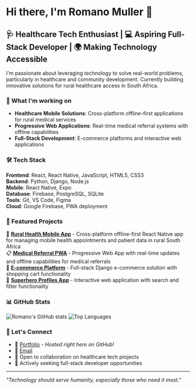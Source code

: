 # Hi there, I'm Romano Muller 👋

## 🩺 Healthcare Tech Enthusiast | 💻 Aspiring Full-Stack Developer | 🌍 Making Technology Accessible

I'm passionate about leveraging technology to solve real-world problems, particularly in healthcare and community development. Currently building innovative solutions for rural healthcare access in South Africa.

### 🔭 What I'm working on
- **Healthcare Mobile Solutions**: Cross-platform offline-first applications for rural medical services
- **Progressive Web Applications**: Real-time medical referral systems with offline capabilities
- **Full-Stack Development**: E-commerce platforms and interactive web applications

### 🛠️ Tech Stack
**Frontend**: React, React Native, JavaScript, HTML5, CSS3  
**Backend**: Python, Django, Node.js  
**Mobile**: React Native, Expo  
**Database**: Firebase, PostgreSQL, SQLite  
**Tools**: Git, VS Code, Figma  
**Cloud**: Google Firebase, PWA deployment

### 🌟 Featured Projects
🏥 **[Rural Health Mobile App](https://github.com/rcmuller25/healthcare-mobile-app)** - Cross-platform offline-first React Native app for managing mobile health appointments and patient data in rural South Africa  
📋 **[Medical Referral PWA](https://github.com/rcmuller25/medical-referral-pwa)** - Progressive Web App with real-time updates and offline capabilities for medical referrals  
🛒 **[E-commerce Platform](https://github.com/rcmuller25/ecommerce-platform)** - Full-stack Django e-commerce solution with shopping cart functionality  
🦸 **[Superhero Profiles App](https://github.com/rcmuller25/superhero-profiles)** - Interactive web application with search and filter functionality  

### 📊 GitHub Stats
![Romano's GitHub stats](https://github-readme-stats.vercel.app/api?username=rcmuller25&show_icons=true&theme=radical)
![Top Languages](https://github-readme-stats.vercel.app/api/top-langs/?username=rcmuller25&layout=compact&theme=radical)

### 🤝 Let's Connect
- 💼 [Portfolio](https://rcmuller25.github.io) - *Hosted right here on GitHub!*
- 📧 [Email](mailto:rcmuller25@gmail.com)
- 💬 Open to collaboration on healthcare tech projects
- 🎯 Actively seeking full-stack developer opportunities

---
*"Technology should serve humanity, especially those who need it most."*
